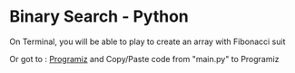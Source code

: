 # Binary Search - Python

On Terminal, you will be able to play to create an array with Fibonacci suit

Or got to : [Programiz](https://www.programiz.com/python-programming/online-compiler/) and Copy/Paste code from "main.py" to Programiz